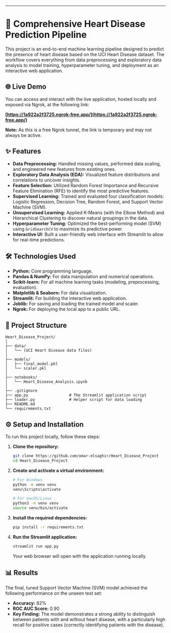-----

# 🚀 Comprehensive Heart Disease Prediction Pipeline

This project is an end-to-end machine learning pipeline designed to predict the presence of heart disease based on the UCI Heart Disease dataset. The workflow covers everything from data preprocessing and exploratory data analysis to model training, hyperparameter tuning, and deployment as an interactive web application.

## 🌐 Live Demo

You can access and interact with the live application, hosted locally and exposed via Ngrok, at the following link:

**[https://1a922a2f3725.ngrok-free.app/](https://1a922a2f3725.ngrok-free.app/)**

**Note:** As this is a free Ngrok tunnel, the link is temporary and may not always be active.

## ✨ Features

  * **Data Preprocessing:** Handled missing values, performed data scaling, and engineered new features from existing ones.
  * **Exploratory Data Analysis (EDA):** Visualized feature distributions and correlations to uncover insights.
  * **Feature Selection:** Utilized Random Forest Importance and Recursive Feature Elimination (RFE) to identify the most predictive features.
  * **Supervised Learning:** Trained and evaluated four classification models: Logistic Regression, Decision Tree, Random Forest, and Support Vector Machine (SVM).
  * **Unsupervised Learning:** Applied K-Means (with the Elbow Method) and Hierarchical Clustering to discover natural groupings in the data.
  * **Hyperparameter Tuning:** Optimized the best-performing model (SVM) using `GridSearchCV` to maximize its predictive power.
  * **Interactive UI:** Built a user-friendly web interface with Streamlit to allow for real-time predictions.

## 🛠️ Technologies Used

  * **Python:** Core programming language.
  * **Pandas & NumPy:** For data manipulation and numerical operations.
  * **Scikit-learn:** For all machine learning tasks (modeling, preprocessing, evaluation).
  * **Matplotlib & Seaborn:** For data visualization.
  * **Streamlit:** For building the interactive web application.
  * **Joblib:** For saving and loading the trained model and scaler.
  * **Ngrok:** For deploying the local app to a public URL.

## 📂 Project Structure

```
Heart_Disease_Project/
│
├── data/
│   └── (UCI Heart Disease data files)
│
├── models/
│   ├── final_model.pkl
│   └── scaler.pkl
│
├── notebooks/
│   └── Heart_Disease_Analysis.ipynb
│
├── .gitignore
├── app.py                  # The Streamlit application script
├── loader.py               # Helper script for data loading
├── README.md
└── requirements.txt
```

## ⚙️ Setup and Installation

To run this project locally, follow these steps:

1.  **Clone the repository:**

    ```bash
    git clone https://github.com/omar-elsaghir/Heart_Disease_Project
    cd Heart_Disease_Project
    ```

2.  **Create and activate a virtual environment:**

    ```bash
    # For Windows
    python -m venv venv
    venv\Scripts\activate

    # For macOS/Linux
    python3 -m venv venv
    source venv/bin/activate
    ```

3.  **Install the required dependencies:**

    ```bash
    pip install -r requirements.txt
    ```

4.  **Run the Streamlit application:**

    ```bash
    streamlit run app.py
    ```

    Your web browser will open with the application running locally.

## 📊 Results

The final, tuned Support Vector Machine (SVM) model achieved the following performance on the unseen test set:

  * **Accuracy:** 82%
  * **ROC AUC Score:** 0.90
  * **Key Finding:** The model demonstrates a strong ability to distinguish between patients with and without heart disease, with a particularly high recall for positive cases (correctly identifying patients with the disease).
